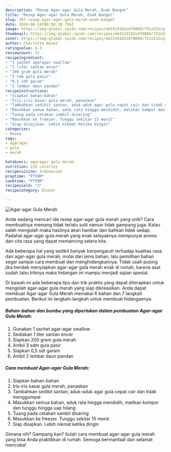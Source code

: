 ```yaml
---
description: "Resep Agar-agar Gula Merah, Enak Banget"
title: "Resep Agar-agar Gula Merah, Enak Banget"
slug: 387-resep-agar-agar-gula-merah-enak-banget
date: 2020-06-24T00:50:10.756Z
image: https://img-global.cpcdn.com/recipes/e63319182e470868/751x532cq70/agar-agar-gula-merah-foto-resep-utama.jpg
thumbnail: https://img-global.cpcdn.com/recipes/e63319182e470868/751x532cq70/agar-agar-gula-merah-foto-resep-utama.jpg
cover: https://img-global.cpcdn.com/recipes/e63319182e470868/751x532cq70/agar-agar-gula-merah-foto-resep-utama.jpg
author: Charlotte Nunez
ratingvalue: 4.3
reviewcount: 15
recipeingredient:
- "1 sachet agaragar swallow"
- "1 liter santan encer"
- "200 gram gula merah"
- "3 sdm gula pasir"
- "0,5 sdt garam"
- "2 lembar daun pandan"
recipeinstructions:
- "Siapkan bahan-bahan"
- "Iris-iris kasar gula merah, panaskan"
- "Tambahkan sedikit santan, aduk-aduk agar gula cepat cair dan tidak menggumpal"
- "Masukkan semua bahan, aduk rata hingga mendidih, matikan kompor dan tunggu hingga uap hilang"
- "Tuang pada cetakan sambil disaring"
- "Masukkan ke freezer. Tunggu sekitar 15 menit"
- "Siap disajikan. Lebih nikmat ketika dingin"
categories:
- Resep
tags:
- agaragar
- gula
- merah

katakunci: agaragar gula merah 
nutrition: 215 calories
recipecuisine: Indonesian
preptime: "PT39M"
cooktime: "PT59M"
recipeyield: "3"
recipecategory: Dinner

---
```



![Agar-agar Gula Merah](https://img-global.cpcdn.com/recipes/e63319182e470868/751x532cq70/agar-agar-gula-merah-foto-resep-utama.jpg)

Anda sedang mencari ide resep agar-agar gula merah yang unik? Cara membuatnya memang tidak terlalu sulit namun tidak gampang juga. Kalau salah mengolah maka hasilnya akan hambar dan bahkan tidak sedap. Padahal agar-agar gula merah yang enak selayaknya mempunyai aroma dan cita rasa yang dapat memancing selera kita.



Ada beberapa hal yang sedikit banyak berpengaruh terhadap kualitas rasa dari agar-agar gula merah, mulai dari jenis bahan, lalu pemilihan bahan segar sampai cara membuat dan menghidangkannya. Tidak usah pusing jika hendak menyiapkan agar-agar gula merah enak di rumah, karena asal sudah tahu triknya maka hidangan ini mampu menjadi sajian spesial.


Di bawah ini ada beberapa tips dan trik praktis yang dapat diterapkan untuk mengolah agar-agar gula merah yang siap dikreasikan. Anda dapat membuat Agar-agar Gula Merah memakai 6 bahan dan 7 langkah pembuatan. Berikut ini langkah-langkah untuk membuat hidangannya.

<!--inarticleads1-->

##### Bahan-bahan dan bumbu yang diperlukan dalam pembuatan Agar-agar Gula Merah:

1. Gunakan 1 sachet agar-agar swallow
1. Sediakan 1 liter santan encer
1. Siapkan 200 gram gula merah
1. Ambil 3 sdm gula pasir
1. Siapkan 0,5 sdt garam
1. Ambil 2 lembar daun pandan




<!--inarticleads2-->

##### Cara membuat Agar-agar Gula Merah:

1. Siapkan bahan-bahan
1. Iris-iris kasar gula merah, panaskan
1. Tambahkan sedikit santan, aduk-aduk agar gula cepat cair dan tidak menggumpal
1. Masukkan semua bahan, aduk rata hingga mendidih, matikan kompor dan tunggu hingga uap hilang
1. Tuang pada cetakan sambil disaring
1. Masukkan ke freezer. Tunggu sekitar 15 menit
1. Siap disajikan. Lebih nikmat ketika dingin




Gimana nih? Gampang kan? Itulah cara membuat agar-agar gula merah yang bisa Anda praktikkan di rumah. Semoga bermanfaat dan selamat mencoba!
